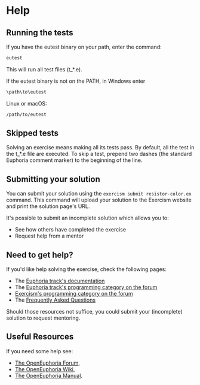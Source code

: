 # Help

## Running the tests

If you have the eutest binary on your path, enter the command:

```bash
eutest 
```
This will run all test files (t_*.e).

If the eutest binary is not on the PATH, in Windows enter

```cmd
\path\to\eutest
```

Linux or macOS:

```bash
/path/to/eutest
```

## Skipped tests

Solving an exercise means making all its tests pass.
By default, all the test in the t_*.e file are executed.
To skip a test, prepend two dashes (the standard Euphoria comment marker) to the beginning of the line.

## Submitting your solution

You can submit your solution using the `exercism submit resistor-color.ex` command.
This command will upload your solution to the Exercism website and print the solution page's URL.

It's possible to submit an incomplete solution which allows you to:

- See how others have completed the exercise
- Request help from a mentor

## Need to get help?

If you'd like help solving the exercise, check the following pages:

- The [Euphoria track's documentation](https://exercism.org/docs/tracks/euphoria)
- The [Euphoria track's programming category on the forum](https://forum.exercism.org/c/programming/euphoria)
- [Exercism's programming category on the forum](https://forum.exercism.org/c/programming/5)
- The [Frequently Asked Questions](https://exercism.org/docs/using/faqs)

Should those resources not suffice, you could submit your (incomplete) solution to request mentoring.

## Useful Resources

If you need some help see:

* [The OpenEuphoria Forum](https://openeuphoria.org/forum/index.wc),
* [The OpenEuphoria Wiki](https://openeuphoria.org/wiki/view/home.wc),
* [The OpenEuphoria Manual](https://openeuphoria.org/docs/).